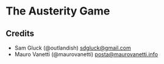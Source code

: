 # The Austerity Game 


## Credits

- Sam Gluck (@outlandish) <sdgluck@gmail.com>
- Mauro Vanetti (@maurovanetti) <posta@maurovanetti.info>

